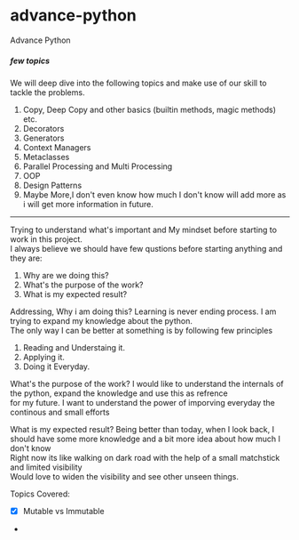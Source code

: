 # advance-python
Advance Python

##### few topics
We will deep dive into the following topics and make use of our skill to tackle the problems.<br>
1. Copy, Deep Copy and other basics (builtin methods, magic methods) etc. <br>
2. Decorators<br>
3. Generators<br>
4. Context Managers <br>
5. Metaclasses <br>
6. Parallel Processing and Multi Processing
7. OOP <br>
8. Design Patterns <br>
9. Maybe More,I don't even know how much I don't know will add more as i will get more information in future. 


---
Trying to understand what's important and My mindset before starting to work in this project.<br>
I always believe we should have few qustions before starting anything and they are:<br>

1. Why are we doing this? 
2. What's the purpose of the work?
3. What is my expected result?

Addressing, Why i am doing this?
Learning is never ending process. I am trying to expand my knowledge about the python.<br>
The only way I can be better at something is by following few principles<br>
1. Reading and Understaing it.
2. Applying it.
3. Doing it Everyday.

What's the purpose of the work?
I would like to understand the internals of the python, expand the knowledge and use this as refrence<br>
for my future. I want to understand the power of imporving everyday the continous and small efforts<br>

What is my expected result?
Being better than today, when I look back, I should have some more knowledge and a bit more idea about how much I don't know<br>
Right now its like walking on dark road with the help of a small matchstick and limited visibility<br>
Would love to widen the visibility and see other unseen things.

Topics Covered:
- [x] Mutable vs Immutable
- 


